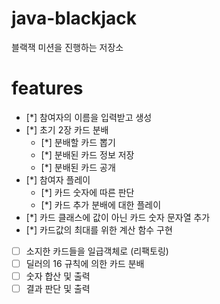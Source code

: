 # java-blackjack
블랙잭 미션을 진행하는 저장소

# features
* [*] 참여자의 이름을 입력받고 생성
* [*] 초기 2장 카드 분배
    * [*] 분배할 카드 뽑기
    * [*] 분배된 카드 정보 저장
    * [*] 분배된 카드 공개
* [*] 참여자 플레이
    * [*] 카드 숫자에 따른 판단
    * [*] 카드 추가 분배에 대한 플레이
* [*] 카드 클래스에 값이 아닌 카드 숫자 문자열 추가
* [*] 카드값의 최대를 위한 계산 함수 구현
* [ ] 소지한 카드들을 일급객체로 (리팩토링)
* [ ] 딜러의 16 규칙에 의한 카드 분배
* [ ] 숫자 합산 및 출력
* [ ] 결과 판단 및 출력